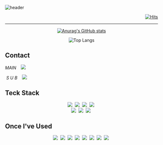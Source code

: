 ![header](https://capsule-render.vercel.app/api?type=waving&color=gradient&customColorList=1,6,12,18,24&height=250&section=footer&text=Welcome%20to%20Lycirrus'%20GitHub&fontSize=45&desc=since%202024&animation=twinkling&fontAlign=60&fontAlignY=60&descSize=30&descAlign=87&descAlignY=80)


<div align="right">

  [![Hits](https://hits.seeyoufarm.com/api/count/incr/badge.svg?url=https%3A%2F%2Fgithub.com%2FLycirrus&count_bg=%2398B4D0&title_bg=%23000000&icon=swift.svg&icon_color=%2388E227&title=Visitors&edge_flat=false)](https://hits.seeyoufarm.com)
</div>

---
<div align="center">

[![Anurag's GitHub stats](https://github-readme-stats.vercel.app/api?username=Lycirrus&title_color=7ac5cd&text_color=ffffff&bg_color=0f0f0f&border_color=ffffff)](https://github.com/anuraghazra/github-readme-stats)

![Top Langs](https://github-readme-stats.vercel.app/api/top-langs/?username=Lycirrus&layout=compact&theme=rose_pine)
</div>

## Contact
<em>MAIN</em>&nbsp;&nbsp;&nbsp;
<a href="mailto:knhs4@naver.com"><img src="https://img.shields.io/badge/_mail-03C75A?style=flat-square&logo=naver&logoColor=white">
</a>

<em>&nbsp;S&nbsp;U&nbsp;B</em>&nbsp;&nbsp;&nbsp;
<a href="mailto:rishycross@gmail.com"><img src="https://img.shields.io/badge/Gmail-EA4335?style=flat-square&logoColor=white&logo=Gmail"/>
</a>

## Teck Stack
<div align="center">
  <img src="https://img.shields.io/badge/Python-3776AB?style=flat-square&logo=Python&logoColor=white">&nbsp;
  <img src="https://img.shields.io/badge/MySQL-4479A1?style=flat-square&logo=MySQL&logoColor=white">&nbsp;
  <img src="https://img.shields.io/badge/ArcGIS-2C7AC3?style=flat-square&logo=ArcGIS&logoColor=white">&nbsp;
  <img src="https://img.shields.io/badge/Qgis-589632?style=flat-square&logo=Qgis&logoColor=white">&nbsp;
</div>
<div align="center">
  <img src="https://img.shields.io/badge/TensorFlow-FF6F00?style=flat-square&logo=TensorFlow&logoColor=white">&nbsp;
  <img src="https://img.shields.io/badge/NumPy-013243?style=flat-square&logo=NumPy&logoColor=white">&nbsp;
  <img src="https://img.shields.io/badge/Pandas-150458?style=flat-square&logo=pandas&logoColor=white">&nbsp;
</div>

## Once I've Used
<div align="center">
  <img src="https://img.shields.io/badge/C++-00599C?style=flat-square&logo=C%2B%2B&logoColor=white">&nbsp;
  <img src="https://img.shields.io/badge/scikit-learn-F7931E?style=flat-square&logo=scikit-learn&logoColor=white">&nbsp;
  <img src="https://img.shields.io/badge/PostgreSQL-4169E1?style=flat-square&logo=PostgreSQL&logoColor=white">&nbsp;
  <img src="https://img.shields.io/badge/Cesium-6CADDF?style=flat-square&logo=Cesium&logoColor=white">&nbsp;
  <img src="https://img.shields.io/badge/HTML5-E34F26?style=flat-square&logo=HTML5&logoColor=white">&nbsp;
  <img src="https://img.shields.io/badge/CSS3-1572B6?style=flat-square&logo=CSS3&logoColor=white">&nbsp;
  <img src="https://img.shields.io/badge/Tableau-E97627?style=flat-square&logo=Tableau&logoColor=white">&nbsp;
  <img src="https://img.shields.io/badge/R-276DC3?style=flat-square&logo=R&logoColor=white">&nbsp;
</div>